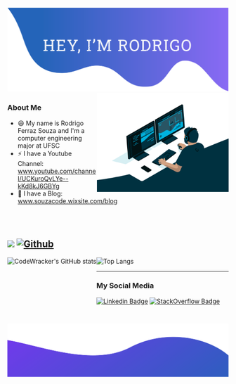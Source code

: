 ![alt text](./top.png)
<img align="right" alt="GIF" src="https://github.com/CodeWracker/CodeWracker/blob/master/code-nbg.gif?raw=true" width="300" height="auto" />

### About Me

- 😄 My name is Rodrigo Ferraz Souza and I'm a computer engineering major at UFSC
- ⚡ I have a Youtube Channel: www.youtube.com/channel/UCKuroQvLYe--kKd8kJ6GBYg
- 💬 I have a Blog: www.souzacode.wixsite.com/blog

</br></br>



![](https://visitor-badge.laobi.icu/badge?page_id=CodeWracker.CodeWracker)
[![Github](https://img.shields.io/github/followers/LuccaMS?label=Follow&style=social)](https://github.com/CodeWracker)
------


<img  height="150" align="left" src="https://github-readme-stats.vercel.app/api?username=CodeWracker" alt="CodeWracker's GitHub stats"/>
<img  height="150" src="https://github-readme-stats.vercel.app/api/top-langs/?username=CodeWracker&layout=compact" alt="Top Langs"/>



------


### My Social Media

[![Linkedin Badge](https://img.shields.io/badge/-LinkedIn-blue?style=flat-square&logo=Linkedin&logoColor=white)](https://www.linkedin.com/in/rodrigo-fsouza/)
 [![StackOverflow Badge](https://img.shields.io/badge/-StackOverflow-orange?style=flat-square&logo=stackoverflow&logoColor=white)](https://stackoverflow.com/users/15266137/rodrigo-ferraz-souza?tab=profile)
![alt text](./bottom.png)
